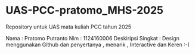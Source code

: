 # UAS-PCC-pratomo_MHS-2025
Repository untuk UAS mata kuliah PCC tahun 2025

Nama : Pratomo Putranto
Nim : 1124160006
Deskiripsi Singkat : Design menggunakan Github dan penyertanya , menarik , Interactive dan Keren :-)
